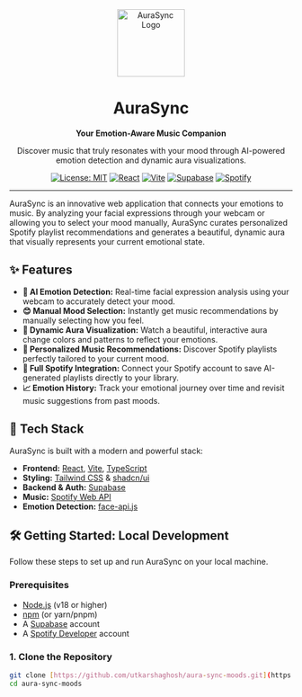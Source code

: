 <div align="center">
  <img src="https://i.ibb.co/4nDnvPR0/1.png" alt="AuraSync Logo" width="120" />
  <h1>AuraSync</h1>
  <p><strong>Your Emotion-Aware Music Companion</strong></p>
  <p>Discover music that truly resonates with your mood through AI-powered emotion detection and dynamic aura visualizations.</p>
  
  [![License: MIT](https://img.shields.io/badge/License-MIT-blue.svg)](https://opensource.org/licenses/MIT)
  [![React](https://img.shields.io/badge/React-18-blue?logo=react)](https://react.dev/)
  [![Vite](https://img.shields.io/badge/Vite-5-purple?logo=vite)](https://vitejs.dev/)
  [![Supabase](https://img.shields.io/badge/Supabase-green?logo=supabase)](https://supabase.com/)
  [![Spotify](https://img.shields.io/badge/Spotify-1ED760?logo=spotify)](https://developer.spotify.com/)

</div>

---

AuraSync is an innovative web application that connects your emotions to music. By analyzing your facial expressions through your webcam or allowing you to select your mood manually, AuraSync curates personalized Spotify playlist recommendations and generates a beautiful, dynamic aura that visually represents your current emotional state.

## ✨ Features

- **🤖 AI Emotion Detection:** Real-time facial expression analysis using your webcam to accurately detect your mood.
- **😊 Manual Mood Selection:** Instantly get music recommendations by manually selecting how you feel.
- **🎨 Dynamic Aura Visualization:** Watch a beautiful, interactive aura change colors and patterns to reflect your emotions.
- **🎵 Personalized Music Recommendations:** Discover Spotify playlists perfectly tailored to your current mood.
- **🔗 Full Spotify Integration:** Connect your Spotify account to save AI-generated playlists directly to your library.
- **📈 Emotion History:** Track your emotional journey over time and revisit music suggestions from past moods.

## 🚀 Tech Stack

AuraSync is built with a modern and powerful stack:

- **Frontend:** [React](https://react.dev/), [Vite](https://vitejs.dev/), [TypeScript](https://www.typescriptlang.org/)
- **Styling:** [Tailwind CSS](https://tailwindcss.com/) & [shadcn/ui](https://ui.shadcn.com/)
- **Backend & Auth:** [Supabase](https://supabase.com/)
- **Music:** [Spotify Web API](https://developer.spotify.com/)
- **Emotion Detection:** [face-api.js](https://github.com/justadudewhohacks/face-api.js/)

## 🛠️ Getting Started: Local Development

Follow these steps to set up and run AuraSync on your local machine.

### Prerequisites

- [Node.js](https://nodejs.org/) (v18 or higher)
- [npm](https://www.npmjs.com/) (or yarn/pnpm)
- A [Supabase](https://supabase.com/) account
- A [Spotify Developer](https://developer.spotify.com/) account

### 1. Clone the Repository

```bash
git clone [https://github.com/utkarshaghosh/aura-sync-moods.git](https://github.com/utkarshaghosh/aura-sync-moods.git)
cd aura-sync-moods
